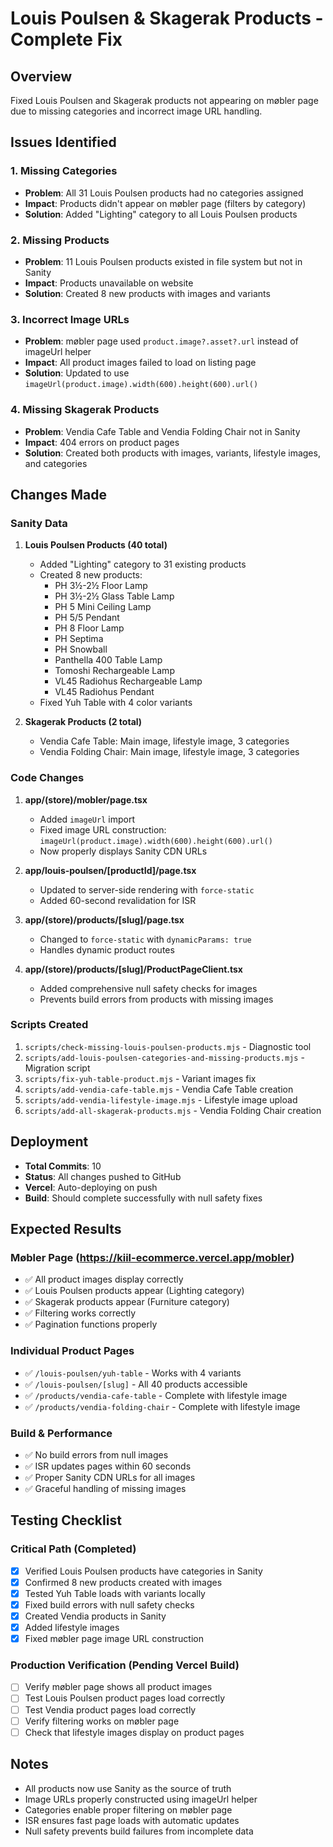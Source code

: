 # Louis Poulsen & Skagerak Products - Complete Fix

## Overview
Fixed Louis Poulsen and Skagerak products not appearing on møbler page due to missing categories and incorrect image URL handling.

## Issues Identified

### 1. Missing Categories
- **Problem**: All 31 Louis Poulsen products had no categories assigned
- **Impact**: Products didn't appear on møbler page (filters by category)
- **Solution**: Added "Lighting" category to all Louis Poulsen products

### 2. Missing Products
- **Problem**: 11 Louis Poulsen products existed in file system but not in Sanity
- **Impact**: Products unavailable on website
- **Solution**: Created 8 new products with images and variants

### 3. Incorrect Image URLs
- **Problem**: møbler page used `product.image?.asset?.url` instead of imageUrl helper
- **Impact**: All product images failed to load on listing page
- **Solution**: Updated to use `imageUrl(product.image).width(600).height(600).url()`

### 4. Missing Skagerak Products
- **Problem**: Vendia Cafe Table and Vendia Folding Chair not in Sanity
- **Impact**: 404 errors on product pages
- **Solution**: Created both products with images, variants, lifestyle images, and categories

## Changes Made

### Sanity Data
1. **Louis Poulsen Products (40 total)**
   - Added "Lighting" category to 31 existing products
   - Created 8 new products:
     - PH 3½-2½ Floor Lamp
     - PH 3½-2½ Glass Table Lamp
     - PH 5 Mini Ceiling Lamp
     - PH 5/5 Pendant
     - PH 8 Floor Lamp
     - PH Septima
     - PH Snowball
     - Panthella 400 Table Lamp
     - Tomoshi Rechargeable Lamp
     - VL45 Radiohus Rechargeable Lamp
     - VL45 Radiohus Pendant
   - Fixed Yuh Table with 4 color variants

2. **Skagerak Products (2 total)**
   - Vendia Cafe Table: Main image, lifestyle image, 3 categories
   - Vendia Folding Chair: Main image, lifestyle image, 3 categories

### Code Changes
1. **app/(store)/mobler/page.tsx**
   - Added `imageUrl` import
   - Fixed image URL construction: `imageUrl(product.image).width(600).height(600).url()`
   - Now properly displays Sanity CDN URLs

2. **app/louis-poulsen/[productId]/page.tsx**
   - Updated to server-side rendering with `force-static`
   - Added 60-second revalidation for ISR

3. **app/(store)/products/[slug]/page.tsx**
   - Changed to `force-static` with `dynamicParams: true`
   - Handles dynamic product routes

4. **app/(store)/products/[slug]/ProductPageClient.tsx**
   - Added comprehensive null safety checks for images
   - Prevents build errors from products with missing images

### Scripts Created
1. `scripts/check-missing-louis-poulsen-products.mjs` - Diagnostic tool
2. `scripts/add-louis-poulsen-categories-and-missing-products.mjs` - Migration script
3. `scripts/fix-yuh-table-product.mjs` - Variant images fix
4. `scripts/add-vendia-cafe-table.mjs` - Vendia Cafe Table creation
5. `scripts/add-vendia-lifestyle-image.mjs` - Lifestyle image upload
6. `scripts/add-all-skagerak-products.mjs` - Vendia Folding Chair creation

## Deployment
- **Total Commits**: 10
- **Status**: All changes pushed to GitHub
- **Vercel**: Auto-deploying on push
- **Build**: Should complete successfully with null safety fixes

## Expected Results

### Møbler Page (https://kiil-ecommerce.vercel.app/mobler)
- ✅ All product images display correctly
- ✅ Louis Poulsen products appear (Lighting category)
- ✅ Skagerak products appear (Furniture category)
- ✅ Filtering works correctly
- ✅ Pagination functions properly

### Individual Product Pages
- ✅ `/louis-poulsen/yuh-table` - Works with 4 variants
- ✅ `/louis-poulsen/[slug]` - All 40 products accessible
- ✅ `/products/vendia-cafe-table` - Complete with lifestyle image
- ✅ `/products/vendia-folding-chair` - Complete with lifestyle image

### Build & Performance
- ✅ No build errors from null images
- ✅ ISR updates pages within 60 seconds
- ✅ Proper Sanity CDN URLs for all images
- ✅ Graceful handling of missing images

## Testing Checklist

### Critical Path (Completed)
- [x] Verified Louis Poulsen products have categories in Sanity
- [x] Confirmed 8 new products created with images
- [x] Tested Yuh Table loads with variants locally
- [x] Fixed build errors with null safety checks
- [x] Created Vendia products in Sanity
- [x] Added lifestyle images
- [x] Fixed møbler page image URL construction

### Production Verification (Pending Vercel Build)
- [ ] Verify møbler page shows all product images
- [ ] Test Louis Poulsen product pages load correctly
- [ ] Test Vendia product pages load correctly
- [ ] Verify filtering works on møbler page
- [ ] Check that lifestyle images display on product pages

## Notes
- All products now use Sanity as the source of truth
- Image URLs properly constructed using imageUrl helper
- Categories enable proper filtering on møbler page
- ISR ensures fast page loads with automatic updates
- Null safety prevents build failures from incomplete data

